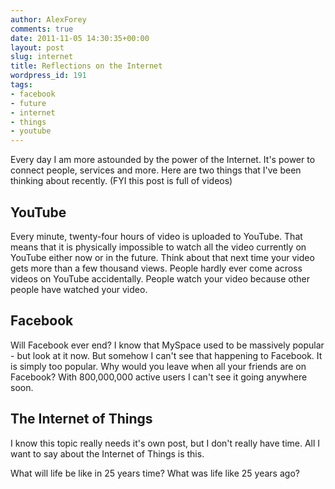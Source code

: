 ```yaml
---
author: AlexForey
comments: true
date: 2011-11-05 14:30:35+00:00
layout: post
slug: internet
title: Reflections on the Internet
wordpress_id: 191
tags:
- facebook
- future
- internet
- things
- youtube
---
```


Every day I am more astounded by the power of the Internet. It's power to connect people, services and more. Here are two things that I've been thinking about recently. (FYI this post is full of videos)

## YouTube

Every minute, twenty-four hours of video is uploaded to YouTube. That means that it is physically impossible to watch all the video currently on YouTube either now or in the future. Think about that next time your video gets more than a few thousand views. People hardly ever come across videos on YouTube accidentally. People watch your video because other people have watched your video.

## Facebook

Will Facebook ever end? I know that MySpace used to be massively popular - but look at it now. But somehow I can't see that happening to Facebook. It is simply too popular. Why would you leave when all your friends are on Facebook? With 800,000,000 active users I can't see it going anywhere soon.

## The Internet of Things

I know this topic really needs it's own post, but I don't really have time. All I want to say about the Internet of Things is this.

What will life be like in 25 years time? What was life like 25 years ago?
